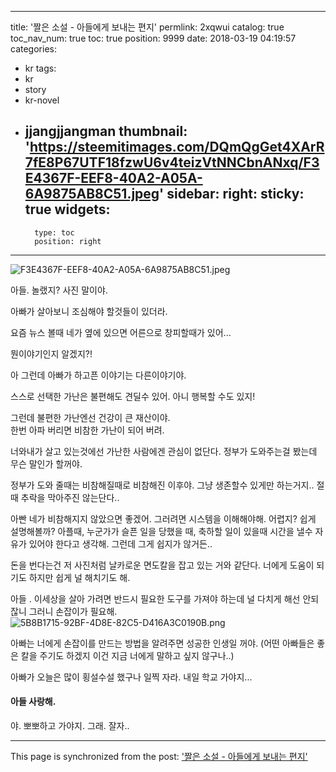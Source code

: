 
---
title: '짤은 소설 - 아들에게 보내는 편지'
permlink: 2xqwui
catalog: true
toc_nav_num: true
toc: true
position: 9999
date: 2018-03-19 04:19:57
categories:
- kr
tags:
- kr
- story
- kr-novel
- jjangjjangman
thumbnail: 'https://steemitimages.com/DQmQgGet4XArR7fE8P67UTF18fzwU6v4teizVtNNCbnANxq/F3E4367F-EEF8-40A2-A05A-6A9875AB8C51.jpeg'
sidebar:
    right:
        sticky: true
widgets:
    -
        type: toc
        position: right
---


![F3E4367F-EEF8-40A2-A05A-6A9875AB8C51.jpeg](https://steemitimages.com/DQmQgGet4XArR7fE8P67UTF18fzwU6v4teizVtNNCbnANxq/F3E4367F-EEF8-40A2-A05A-6A9875AB8C51.jpeg)

아들. 
놀랬지? 
사진 말이야. 

아빠가 살아보니
조심해야 할것들이 
있더라.  

요즘 뉴스 볼때 
네가 옆에 있으면 
어른으로 창피할때가 있어...

뭔이야기인지 알겠지?!

아 그런데 아빠가 하고픈 이야기는 
다른이야기야.  

스스로 선택한 가난은 불편해도
견딜수 있어.  아니 행복할 수도 있지!

그런데 불편한 가난엔선 
건강이 큰 재산이야.  
한번 아파 버리면 비참한 가난이 되어 버려.

너와내가 살고 있는것에선
가난한 사람에겐 관심이 없단다.
정부가 도와주는걸 봤는데 무슨 말인가 할꺼야. 

정부가 도와 줄때는 비참해질때로 비참해진 이후야. 
그냥 생존할수 있게만 하는거지..
절때 추락을 막아주진 않는단다..

아빤 네가 비참해지지 않았으면 좋겠어. 
그러려면 시스템을 이해해야해. 어렵지? 
쉽게 설명해볼까?
아플때, 
누군가가 슬픈 일을 당했을 때,
축하할 일이 있을때
시간을 낼수 자유가 있어야 
한다고 생각해. 
그런데 그게 쉽지가 않거든..

돈을 번다는건 저 사진처럼 
날카로운 면도칼을 잡고 있는 거와 같단다. 
너에게 도움이 되기도 하지만 
쉽게 널 해치기도 해.  

아들 .
이세상을 살아 가려면 
반드시 필요한 도구를 
가져야 하는데 
널 다치게 해선 안되잖니 
그러니 손잡이가 필요해. 
![5B8B1715-92BF-4D8E-82C5-D416A3C0190B.png](https://steemitimages.com/DQmRF8YK4NWLnr1W4bSU6xmdErDyDFTa2CrHQpYowRp82ix/5B8B1715-92BF-4D8E-82C5-D416A3C0190B.png)

아빠는 너에게 손잡이를 만드는 방법을 
알려주면 성공한 인생일 꺼야. 
(어떤 아빠들은 좋은 칼을 주기도 하겠지
이건 지금 너에게 말하고 싶지 않구나..)

아빠가 오늘은 많이 횡설수설 했구나 
일찍 자라. 내일 학교 가야지...
#### 아들 사랑해.
야. 뽀뽀하고 가야지.  그래. 잘자..

- - -

This page is synchronized from the post: ['짤은 소설 - 아들에게 보내는 편지'](https://steemit.com/@kingbit/2xqwui)
